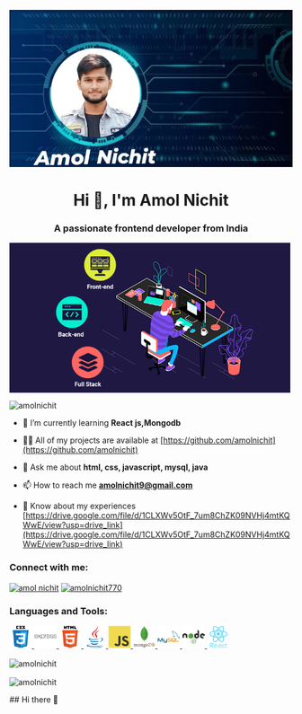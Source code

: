 ![logo](https://github.com/amolnichit/amolnichit/blob/main/IMG_20240824_121158.jpg)
<h1 align="center">Hi 👋, I'm Amol Nichit</h1>

<h3 align="center">A passionate frontend developer from India</h3>
<img width ="500" align="center" src= "https://github.com/amolnichit/amolnichit/blob/main/1_yw0TnheAGN-LPneDaTlaxw.gif" />
<p align="centre"> <img width ="500" src="https://komarev.com/ghpvc/?username=amolnichit&label=Profile%20views&color=0e75b6&style=flat" alt="amolnichit" /> </p>


- 🌱 I’m currently learning **React js,Mongodb**

- 👨‍💻 All of my projects are available at [https://github.com/amolnichit](https://github.com/amolnichit)

- 💬 Ask me about **html, css, javascript, mysql, java**

- 📫 How to reach me **amolnichit9@gmail.com**

- 📄 Know about my experiences [https://drive.google.com/file/d/1CLXWv5OtF_7um8ChZK09NVHj4mtKQWwE/view?usp=drive_link](https://drive.google.com/file/d/1CLXWv5OtF_7um8ChZK09NVHj4mtKQWwE/view?usp=drive_link)

<h3 align="left">Connect with me:</h3>
<p align="left">
<a href="https://linkedin.com/in/amol nichit" target="blank"><img align="center" src="https://raw.githubusercontent.com/rahuldkjain/github-profile-readme-generator/master/src/images/icons/Social/linked-in-alt.svg" alt="amol nichit" height="30" width="40" /></a>
<a href="https://instagram.com/amolnichit770" target="blank"><img align="center" src="https://raw.githubusercontent.com/rahuldkjain/github-profile-readme-generator/master/src/images/icons/Social/instagram.svg" alt="amolnichit770" height="30" width="40" /></a>
</p>

<h3 align="left">Languages and Tools:</h3>
<p align="left"> <a href="https://www.w3schools.com/css/" target="_blank" rel="noreferrer"> <img src="https://raw.githubusercontent.com/devicons/devicon/master/icons/css3/css3-original-wordmark.svg" alt="css3" width="40" height="40"/> </a> <a href="https://expressjs.com" target="_blank" rel="noreferrer"> <img src="https://raw.githubusercontent.com/devicons/devicon/master/icons/express/express-original-wordmark.svg" alt="express" width="40" height="40"/> </a> <a href="https://www.w3.org/html/" target="_blank" rel="noreferrer"> <img src="https://raw.githubusercontent.com/devicons/devicon/master/icons/html5/html5-original-wordmark.svg" alt="html5" width="40" height="40"/> </a> <a href="https://www.java.com" target="_blank" rel="noreferrer"> <img src="https://raw.githubusercontent.com/devicons/devicon/master/icons/java/java-original.svg" alt="java" width="40" height="40"/> </a> <a href="https://developer.mozilla.org/en-US/docs/Web/JavaScript" target="_blank" rel="noreferrer"> <img src="https://raw.githubusercontent.com/devicons/devicon/master/icons/javascript/javascript-original.svg" alt="javascript" width="40" height="40"/> </a> <a href="https://www.mongodb.com/" target="_blank" rel="noreferrer"> <img src="https://raw.githubusercontent.com/devicons/devicon/master/icons/mongodb/mongodb-original-wordmark.svg" alt="mongodb" width="40" height="40"/> </a> <a href="https://www.mysql.com/" target="_blank" rel="noreferrer"> <img src="https://raw.githubusercontent.com/devicons/devicon/master/icons/mysql/mysql-original-wordmark.svg" alt="mysql" width="40" height="40"/> </a> <a href="https://nodejs.org" target="_blank" rel="noreferrer"> <img src="https://raw.githubusercontent.com/devicons/devicon/master/icons/nodejs/nodejs-original-wordmark.svg" alt="nodejs" width="40" height="40"/> </a> <a href="https://reactjs.org/" target="_blank" rel="noreferrer"> <img src="https://raw.githubusercontent.com/devicons/devicon/master/icons/react/react-original-wordmark.svg" alt="react" width="40" height="40"/> </a> </p>

<p><img align="center" src="https://github-readme-stats.vercel.app/api/top-langs?username=amolnichit&show_icons=true&locale=en&layout=compact" alt="amolnichit" /></p>

<p><img align="center" src="https://github-readme-streak-stats.herokuapp.com/?user=amolnichit&" alt="amolnichit" /></p>## Hi there 👋

<!--
**amolnichit/amolnichit** is a ✨ _special_ ✨ repository because its `README.md` (this file) appears on your GitHub profile.

Here are some ideas to get you started:

- 🔭 I’m currently working on ...
- 🌱 I’m currently learning ...
- 👯 I’m looking to collaborate on ...
- 🤔 I’m looking for help with ...
- 💬 Ask me about ...
- 📫 How to reach me: ...
- 😄 Pronouns: ...
- ⚡ Fun fact: ...
-->

